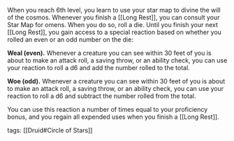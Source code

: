 When you reach 6th level, you learn to use your star map to divine the will of the cosmos. Whenever you finish a [[Long Rest]], you can consult your Star Map for omens. When you do so, roll a die. Until you finish your next [[Long Rest]], you gain access to a special reaction based on whether you rolled an even or an odd number on the die:

**Weal (even).** Whenever a creature you can see within 30 feet of you is about to make an attack roll, a saving throw, or an ability check, you can use your reaction to roll a d6 and add the number rolled to the total.

**Woe (odd).** Whenever a creature you can see within 30 feet of you is about to make an attack roll, a saving throw, or an ability check, you can use your reaction to roll a d6 and subtract the number rolled from the total.

You can use this reaction a number of times equal to your proficiency bonus, and you regain all expended uses when you finish a [[Long Rest]].

tags: [[Druid#Circle of Stars]]